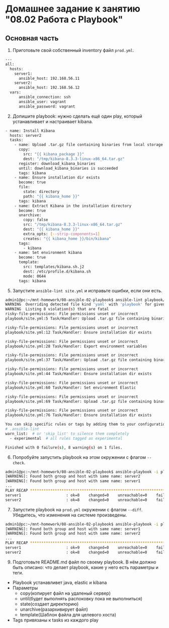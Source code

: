 # Домашнее задание к занятию "08.02 Работа с Playbook"

## Основная часть
1. Приготовьте свой собственный inventory файл `prod.yml`.
```bash
---
all:
  hosts:
    server1:
      ansible_host: 192.168.56.11
    server2:
      ansible_host: 192.168.56.12
  vars:
      ansible_connection: ssh
      ansible_user: vagrant
      ansible_password: vagrant
```
2. Допишите playbook: нужно сделать ещё один play, который устанавливает и настраивает kibana.
```bash
- name: Install Kibana
  hosts: server2
  tasks:
    - name: Upload .tar.gz file containing binaries from local storage
      copy:
        src: "{{ kibana_package }}"
        dest: "/tmp/kibana-8.3.3-linux-x86_64.tar.gz"
      register: download_kibana_binaries
      until: download_kibana_binaries is succeeded
      tags: kibana
    - name: Ensure installation dir exists
      become: true
      file:
        state: directory
        path: "{{ kibana_home }}"
      tags: kibana
    - name: Extract Kibana in the installation directory
      become: true
      unarchive:
        copy: false
        src: "/tmp/kibana-8.3.3-linux-x86_64.tar.gz"
        dest: "{{ kibana_home }}"
        extra_opts: [--strip-components=1]
        creates: "{{ kibana_home }}/bin/kibana"
      tags:
        - kibana
    - name: Set environment kibana
      become: true
      template:
        src: templates/kibana.sh.j2
        dest: /etc/profile.d/kibana.sh
        mode: 0644
      tags: kibana
```
5. Запустите `ansible-lint site.yml` и исправьте ошибки, если они есть.
```bash
admin1@pc:~/mnt-homework/08-ansible-02-playbook$ ansible-lint playbook/site.yml
WARNING  Overriding detected file kind 'yaml' with 'playbook' for given positional argument: playbook/site.yml
WARNING  Listing 8 violation(s) that are fatal
risky-file-permissions: File permissions unset or incorrect
playbook/site.yml:5 Task/Handler: Upload .tar.gz file containing binaries from local storage

risky-file-permissions: File permissions unset or incorrect
playbook/site.yml:12 Task/Handler: Ensure installation dir exists

risky-file-permissions: File permissions unset or incorrect
playbook/site.yml:28 Task/Handler: Export environment variables

risky-file-permissions: File permissions unset or incorrect
playbook/site.yml:37 Task/Handler: Upload .tar.gz file containing binaries from local storage

risky-file-permissions: File permissions unset or incorrect
playbook/site.yml:44 Task/Handler: Ensure installation dir exists

risky-file-permissions: File permissions unset or incorrect
playbook/site.yml:60 Task/Handler: Set environment Elastic

risky-file-permissions: File permissions unset or incorrect
playbook/site.yml:69 Task/Handler: Upload .tar.gz file containing binaries from local storage

risky-file-permissions: File permissions unset or incorrect
playbook/site.yml:76 Task/Handler: Ensure installation dir exists

You can skip specific rules or tags by adding them to your configuration file:
# .ansible-lint
warn_list:  # or 'skip_list' to silence them completely
  - experimental  # all rules tagged as experimental

Finished with 0 failure(s), 8 warning(s) on 1 files.
```
6. Попробуйте запустить playbook на этом окружении с флагом `--check`.
```bash
admin1@pc:~/mnt-homework/08-ansible-02-playbook$ ansible-playbook -i playbook/inventory/hosts.yml playbook/site.yml --check
[WARNING]: Found both group and host with same name: server2
[WARNING]: Found both group and host with same name: server1
...
PLAY RECAP *****************************************************************************************************************************************************************************************************************************
server1                    : ok=8    changed=0    unreachable=0    failed=0    skipped=2    rescued=0    ignored=0   
server2                    : ok=8    changed=0    unreachable=0    failed=0    skipped=2    rescued=0    ignored=0   
```
7. Запустите playbook на `prod.yml` окружении с флагом `--diff`. Убедитесь, что изменения на системе произведены.
```bash
admin1@pc:~/mnt-homework/08-ansible-02-playbook$ ansible-playbook -i playbook/inventory/hosts.yml playbook/site.yml --diff
[WARNING]: Found both group and host with same name: server1
[WARNING]: Found both group and host with same name: server2
...
PLAY RECAP *****************************************************************************************************************************************************************************************************************************
server1                    : ok=9    changed=0    unreachable=0    failed=0    skipped=1    rescued=0    ignored=0   
server2                    : ok=8    changed=0    unreachable=0    failed=0    skipped=2    rescued=0    ignored=0   
```
9. Подготовьте README.md файл по своему playbook. В нём должно быть описано: что делает playbook, какие у него есть параметры и теги.

- Playbook устанавливет java, elastic и kibana
- Параметры
  - copy(копирует файл на удаленый сервер) 
  - until(будет выполнять распоковку пока не выполниться) 
  - state(создает директорию) 
  - unarchive(разархивирует файл)
  - template(Шаблон файла для целевого хоста)
- Tags привязаны к tasks из каждого play